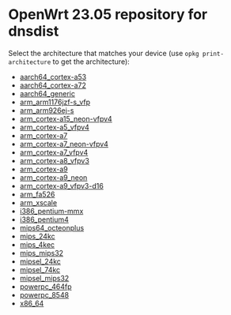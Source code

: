 OpenWrt 23.05 repository for dnsdist
========

Select the architecture that matches your device (use `opkg print-architecture` to get the architecture):

* [aarch64_cortex-a53](aarch64_cortex-a53/)
* [aarch64_cortex-a72](aarch64_cortex-a72/)
* [aarch64_generic](aarch64_generic/)
* [arm_arm1176jzf-s_vfp](arm_arm1176jzf-s_vfp/)
* [arm_arm926ej-s](arm_arm926ej-s/)
* [arm_cortex-a15_neon-vfpv4](arm_cortex-a15_neon-vfpv4/)
* [arm_cortex-a5_vfpv4](arm_cortex-a5_vfpv4/)
* [arm_cortex-a7](arm_cortex-a7/)
* [arm_cortex-a7_neon-vfpv4](arm_cortex-a7_neon-vfpv4/)
* [arm_cortex-a7_vfpv4](arm_cortex-a7_vfpv4/)
* [arm_cortex-a8_vfpv3](arm_cortex-a8_vfpv3/)
* [arm_cortex-a9](arm_cortex-a9/)
* [arm_cortex-a9_neon](arm_cortex-a9_neon/)
* [arm_cortex-a9_vfpv3-d16](arm_cortex-a9_vfpv3-d16/)
* [arm_fa526](arm_fa526/)
* [arm_xscale](arm_xscale/)
* [i386_pentium-mmx](i386_pentium-mmx/)
* [i386_pentium4](i386_pentium4/)
* [mips64_octeonplus](mips64_octeonplus/)
* [mips_24kc](mips_24kc/)
* [mips_4kec](mips_4kec/)
* [mips_mips32](mips_mips32/)
* [mipsel_24kc](mipsel_24kc/)
* [mipsel_74kc](mipsel_74kc/)
* [mipsel_mips32](mipsel_mips32/)
* [powerpc_464fp](powerpc_464fp/)
* [powerpc_8548](powerpc_8548/)
* [x86_64](x86_64/)
